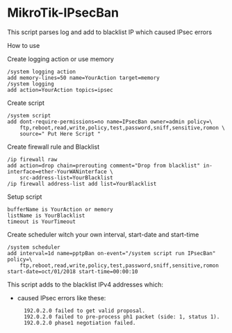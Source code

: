 # MikroTik-IPsecBan
This script parses log and add to blacklist IP which caused IPsec errors

How to use

Create logging action or use memory

	/system logging action
	add memory-lines=50 name=YourAction target=memory
	/system logging
	add action=YourAction topics=ipsec

Create script

	/system script
	add dont-require-permissions=no name=IPsecBan owner=admin policy=\
		ftp,reboot,read,write,policy,test,password,sniff,sensitive,romon \
		source=" Put Here Script "

Create firewall rule and Blacklist

	/ip firewall raw
	add action=drop chain=prerouting comment="Drop from blacklist" in-interface=ether-YourWANinterface \
		src-address-list=YourBlacklist
	/ip firewall address-list add list=YourBlacklist

Setup script

	bufferName is YourAction or memory
	listName is YourBlacklist
	timeout is YourTimeout

Create scheduler witch your own interval, start-date and start-time

	/system scheduler
	add interval=1d name=pptpBan on-event="/system script run IPsecBan" policy=\
		ftp,reboot,read,write,policy,test,password,sniff,sensitive,romon start-date=oct/01/2018 start-time=00:00:10


This script adds to the blacklist IPv4 addresses which:

- caused IPsec errors like these:
		
		192.0.2.0 failed to get valid proposal.
		192.0.2.0 failed to pre-process ph1 packet (side: 1, status 1).
		192.0.2.0 phase1 negotiation failed.
